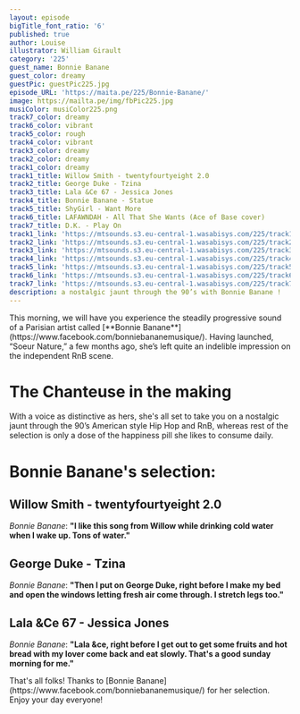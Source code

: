 ```yaml
---
layout: episode
bigTitle_font_ratio: '6'
published: true
author: Louise
illustrator: William Girault
category: '225'
guest_name: Bonnie Banane
guest_color: dreamy
guestPic: guestPic225.jpg
episode_URL: 'https://maita.pe/225/Bonnie-Banane/'
image: https://mailta.pe/img/fbPic225.jpg
musiColor: musiColor225.png
track7_color: dreamy
track6_color: vibrant
track5_color: rough
track4_color: vibrant
track3_color: dreamy
track2_color: dreamy
track1_color: dreamy
track1_title: Willow Smith - twentyfourtyeight 2.0
track2_title: George Duke - Tzina
track3_title: Lala &Ce 67 - Jessica Jones
track4_title: Bonnie Banane - Statue
track5_title: ShyGirl - Want More
track6_title: LAFAWNDAH - All That She Wants (Ace of Base cover)
track7_title: D.K. - Play On
track1_link: 'https://mtsounds.s3.eu-central-1.wasabisys.com/225/track1.mp3'
track2_link: 'https://mtsounds.s3.eu-central-1.wasabisys.com/225/track2.mp3'
track3_link: 'https://mtsounds.s3.eu-central-1.wasabisys.com/225/track3.mp3'
track4_link: 'https://mtsounds.s3.eu-central-1.wasabisys.com/225/track4.mp3'
track5_link: 'https://mtsounds.s3.eu-central-1.wasabisys.com/225/track5.mp3'
track6_link: 'https://mtsounds.s3.eu-central-1.wasabisys.com/225/track6.mp3'
track7_link: 'https://mtsounds.s3.eu-central-1.wasabisys.com/225/track7.mp3'
description: a nostalgic jaunt through the 90’s with Bonnie Banane !
---
```

<p id="introduction">This morning, we will have you experience the steadily progressive sound of a Parisian artist called [**Bonnie Banane**](https://www.facebook.com/bonniebananemusique/). Having launched, “Soeur Nature,” a few months ago, she’s left quite an indelible impression on the independent RnB scene. </p>

# The Chanteuse in the making 

With a voice as distinctive as hers, she's all set to take you on a nostalgic jaunt through the 90’s American style Hip Hop and RnB, whereas rest of the selection is only a dose of the happiness pill she likes to consume daily.  

# Bonnie Banane's selection:

## Willow Smith - twentyfourtyeight 2.0
_Bonnie Banane_: **"**I like this song from Willow while drinking cold water when I wake up.
Tons of water.**"**

## George Duke - Tzina
_Bonnie Banane_: **"**Then I put on George Duke, right before I make my bed and open the windows
letting fresh air come through. I stretch legs too.**"**

## Lala &Ce 67 - Jessica Jones
_Bonnie Banane_: **"**Lala &ce, right before I get out to get some fruits and hot bread with my lover
come back and eat slowly. That's a good sunday morning for me.**"**

<p id="outroduction">That's all folks! Thanks to [Bonnie Banane](https://www.facebook.com/bonniebananemusique/) for her selection. Enjoy your day everyone!</p>
